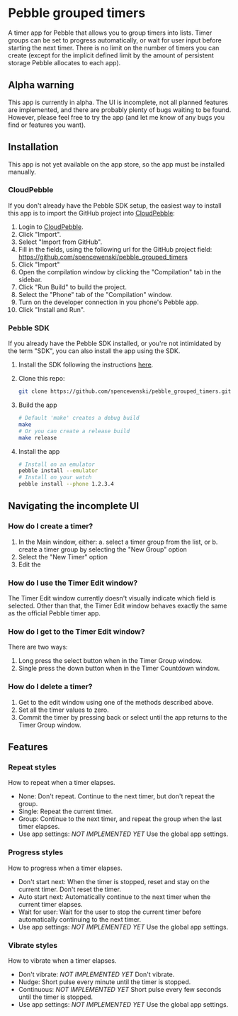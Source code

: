 Pebble grouped timers
=====================
A timer app for Pebble that allows you to group timers into lists. Timer groups
can be set to progress automatically, or wait for user input before starting the
next timer. There is no limit on the number of timers you can create (except for
the implicit defined limit by the amount of persistent storage Pebble allocates
to each app).


## Alpha warning
This app is currently in alpha. The UI is incomplete, not all planned features
are implemented, and there are probably plenty of bugs waiting to be found.
However, please feel free to try the app (and let me know of any bugs you find
or features you want).


## Installation
This app is not yet available on the app store, so the app must be installed
manually.

### CloudPebble
If you don't already have the Pebble SDK setup, the easiest way to install this
app is to import the GitHub project into
[CloudPebble](https://cloudpebble.net/):

1. Login to [CloudPebble](https://cloudpebble.net/).
2. Click "Import".
3. Select "Import from GitHub".
4. Fill in the fields, using the following url for the GitHub project field:
https://github.com/spencewenski/pebble_grouped_timers
5. Click "Import"
6. Open the compilation window by clicking the "Compilation" tab in the sidebar.
7. Click "Run Build" to build the project.
8. Select the "Phone" tab of the "Compilation" window.
9. Turn on the developer connection in you phone's Pebble app.
10. Click "Install and Run".

### Pebble SDK
If you already have the Pebble SDK installed, or you're not intimidated by the
term "SDK", you can also install the app using the SDK.

1. Install the SDK following the instructions [here](https://developer.pebble.com/sdk/).
2. Clone this repo:

    ```bash
    git clone https://github.com/spencewenski/pebble_grouped_timers.git
    ```

3. Build the app

    ```bash
    # Default 'make' creates a debug build
    make
    # Or you can create a release build
    make release
    ```

4. Install the app

    ```bash
    # Install on an emulator
    pebble install --emulator
    # Install on your watch
    pebble install --phone 1.2.3.4
    ```


## Navigating the incomplete UI
### How do I create a timer?
1. In the Main window, either:
  a. select a timer group from the list, or
  b. create a timer group by selecting the "New Group" option
2. Select the "New Timer" option
3. Edit the

### How do I use the Timer Edit window?
The Timer Edit window currently doesn't visually indicate which field is
selected. Other than that, the Timer Edit window behaves exactly the same as the
official Pebble timer app.

### How do I get to the Timer Edit window?
There are two ways:

1. Long press the select button when in the Timer Group window.
2. Single press the down button when in the Timer Countdown window.

### How do I delete a timer?
1. Get to the edit window using one of the methods described above.
2. Set all the timer values to zero.
3. Commit the timer by pressing back or select until the app returns to the
Timer Group window.


## Features
### Repeat styles
How to repeat when a timer elapses.
- None: Don't repeat. Continue to the next timer, but don't repeat the group.
- Single: Repeat the current timer.
- Group: Continue to the next timer, and repeat the group when the last timer
elapses.
- Use app settings: *NOT IMPLEMENTED YET* Use the global app settings.

### Progress styles
How to progress when a timer elapses.
- Don't start next: When the timer is stopped, reset and stay on the current
timer. Don't reset the timer.
- Auto start next: Automatically continue to the next timer when the current
timer elapses.
- Wait for user: Wait for the user to stop the current timer before
automatically continuing to the next timer.
- Use app settings: *NOT IMPLEMENTED YET* Use the global app settings.

### Vibrate styles
How to vibrate when a timer elapses.
- Don't vibrate: *NOT IMPLEMENTED YET* Don't vibrate.
- Nudge: Short pulse every minute until the timer is stopped.
- Continuous: *NOT IMPLEMENTED YET* Short pulse every few seconds until the
timer is stopped.
- Use app settings: *NOT IMPLEMENTED YET* Use the global app settings.
